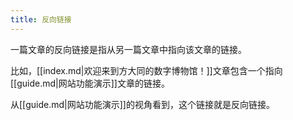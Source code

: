 ```yaml
---
title: 反向链接
---
```


一篇文章的反向链接是指从另一篇文章中指向该文章的链接。

比如，[[index.md|欢迎来到方大同的数字博物馆！]]文章包含一个指向[[guide.md|网站功能演示]]文章的链接。

从[[guide.md|网站功能演示]]的视角看到，这个链接就是反向链接。


